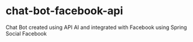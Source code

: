 # chat-bot-facebook-api
Chat Bot created using API AI and integrated with Facebook using Spring Social Facebook
